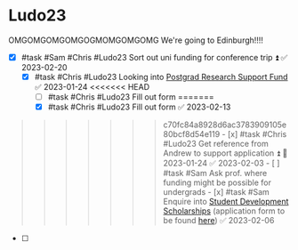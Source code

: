 # Ludo23
OMGOMGOMGOMGOGMOMGOMGOMG We're going to Edinburgh!!!!

- [x] #task #Sam #Chris #Ludo23 Sort out uni funding for conference trip ⏫ ✅ 2023-02-20
	- [x] #task #Chris #Ludo23 Looking into [Postgrad Research Support Fund](https://www.birmingham.ac.uk/schools/calgs/scholarships/pgr-support-fund.aspx) ✅ 2023-01-24
<<<<<<< HEAD
		- [ ] #task #Chris #Ludo23 Fill out form 
=======
		- [x] #task #Chris #Ludo23 Fill out form ✅ 2023-02-13
>>>>>>> c70fc84a8928d6ac3783909105e80bcf8d54e119
		- [x] #task #Chris #Ludo23 Get reference from Andrew to support application ⏫ 📅 2023-01-24 ✅ 2023-02-03
	- [ ] #task #Sam Ask prof. where funding might be possible for undergrads 
		- [x] #task #Sam Enquire into [Student Development Scholarships](https://www.birmingham.ac.uk/funding/undergraduate/student-development-scholarship.aspx?_ga=2.171116064.1827460278.1674224014-1030537893.1672524877) (application form to be found [here](https://uobasops.formstack.com/forms/sds)) ✅ 2023-02-06
- [ ] 